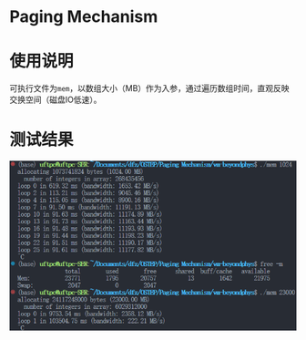 # Paging Mechanism

# 使用说明

可执行文件为`mem`​，以数组大小（MB）作为入参，通过遍历数组时间，直观反映交换空间（磁盘IO低速）。

# 测试结果

​![image](assets/image-20240825154511-jbfmsae.png)​
